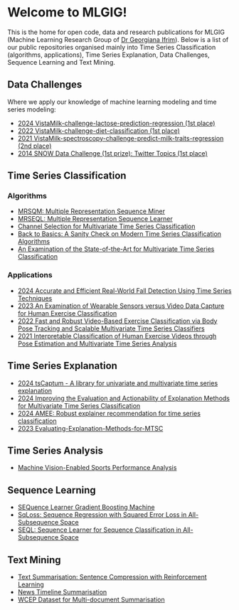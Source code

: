 # Welcome to MLGIG!

This is the home for open code, data and research publications for MLGIG (Machine Learning Research Group of [Dr Georgiana Ifrim](https://people.ucd.ie/georgiana.ifrim)).
Below is a list of our public repositories organised mainly into Time Series Classification (algorithms, applications), Time Series Explanation, Data Challenges, Sequence Learning and Text Mining.

## Data Challenges
Where we apply our knowledge of machine learning modeling and time series modeling:
* [2024 VistaMilk-challenge-lactose-prediction-regression (1st place)](https://github.com/mlgig/VM-challenge-lactose-prediction-2024)
* [2022 VistaMilk-challenge-diet-classification (1st place)](https://github.com/mlgig/vistamilk_diet_challenge)
* [2021 VistaMilk-spectroscopy-challenge-predict-milk-traits-regression (2nd place)](https://github.com/mlgig/vistamilk-spectroscopy-challenge)
* [2014 SNOW Data Challenge (1st prize): Twitter Topics (1st place)](https://github.com/mlgig/twitter-topics)

## Time Series Classification
### Algorithms
* [MRSQM: Multiple Representation Sequence Miner](https://github.com/mlgig/mrsqm)
* [MRSEQL: Multiple Representation Sequence Learner](https://github.com/mlgig/mrseql)
* [Channel Selection for Multivariate Time Series Classification](https://github.com/mlgig/ChannelSelectionMTSC)
* [Back to Basics: A Sanity Check on Modern Time Series Classification Algorithms](https://github.com/mlgig/TabularModelsforTSC)
* [An Examination of the State-of-the-Art for Multivariate Time Series Classification](https://github.com/mlgig/mtsc_benchmark)
  
### Applications
* [2024 Accurate and Efficient Real-World Fall Detection Using Time Series Techniques](https://github.com/mlgig/ts_fall_detection)
* [2023 An Examination of Wearable Sensors versus Video Data Capture for Human Exercise Classification](https://github.com/mlgig/Video_vs_Shimmer_ECML_2023)
* [2022 Fast and Robust Video-Based Exercise Classification via Body Pose Tracking and Scalable Multivariate Time Series Classifiers](https://github.com/mlgig/BodyMTS_2021)
* [2021 Interpretable Classification of Human Exercise Videos through Pose Estimation and Multivariate Time Series Analysis](https://github.com/mlgig/video-pose-tsc)

## Time Series Explanation
* [2024 tsCaptum - A library for univariate and multivariate time series explanation](https://github.com/mlgig/tscaptum)
* [2024 Improving the Evaluation and Actionability of Explanation Methods for Multivariate Time Series Classification](https://github.com/mlgig/xai4mtsc_eval_actionability)
* [2024 AMEE: Robust explainer recommendation for time series classification](https://github.com/mlgig/amee)
* [2023 Evaluating-Explanation-Methods-for-MTSC](https://github.com/mlgig/Evaluating-Explanation-Methods-for-MTSC)

## Time Series Analysis
* [Machine Vision-Enabled Sports Performance Analysis](https://github.com/mlgig/mvespa)

## Sequence Learning
* [SEQuence Learner Gradient Boosting Machine](https://github.com/mlgig/seqlgbm) 
* [SqLoss: Sequence Regression with Squared Error Loss in All-Subsequence Space](https://github.com/mlgig/SqLoss)
* [SEQL: Sequence Learner for Sequence Classification in All-Subsequence Space](https://github.com/mlgig/seql-sequence-learner)

## Text Mining
* [Text Summarisation: Sentence Compression with Reinforcement Learning](https://github.com/complementizer/rl-sentence-compression)
* [News Timeline Summarisation](https://github.com/complementizer/news-tls)
* [WCEP Dataset for Multi-document Summarisation](https://github.com/complementizer/wcep-mds-dataset)
<!--

**Here are some ideas to get you started:**

🙋‍♀️ A short introduction - what is your organization all about?
🌈 Contribution guidelines - how can the community get involved?
👩‍💻 Useful resources - where can the community find your docs? Is there anything else the community should know?
🍿 Fun facts - what does your team eat for breakfast?
🧙 Remember, you can do mighty things with the power of [Markdown](https://docs.github.com/github/writing-on-github/getting-started-with-writing-and-formatting-on-github/basic-writing-and-formatting-syntax)
-->
